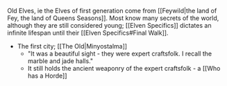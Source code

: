 Old Elves, ie the Elves of first generation come from [[Feywild|the land of Fey, the land of Queens Seasons]]. Most know many secrets of the world, although they are still considered young; [[Elven Specifics]] dictates an infinite lifespan until their [[Elven Specifics#Final Walk]].

- The first city; [[The Old|Minyostalma]]
	- "It was a beautiful sight - they were expert craftsfolk. I recall the marble and jade halls."
	- It still holds the ancient weaponry of the expert craftsfolk - a [[Who has a Horde]]